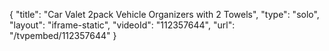 {
    "title": "Car Valet 2pack Vehicle Organizers with 2 Towels",
    "type": "solo",
    "layout": "iframe-static",
    "videoId": "112357644",
    "url": "\/tvpembed\/112357644"
}